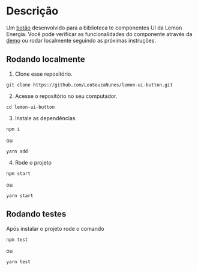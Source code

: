 # Descrição

  Um [botão](https://github.com/LeoSouzaNunes/lemon-ui-button/tree/main/src/components/Button) desenvolvido para a biblioteca te componentes UI da Lemon Energia. Você pode verificar as funcionalidades do componente através da [demo](https://lemon-ui-button.vercel.app/) ou rodar localmente seguindo as próximas instruções.
  
## Rodando localmente

1. Clone esse repositório.
```
git clone https://github.com/LeoSouzaNunes/lemon-ui-button.git
```
2. Acesse o repositório no seu computador.
```
cd lemon-ui-button
```
3. Instale as dependências
```
npm i
```
ou
```
yarn add
```
4. Rode o projeto
```
npm start
```
ou
```
yarn start
```

## Rodando testes
Após instalar o projeto rode o comando
```
npm test
```
ou
```
yarn test
```

